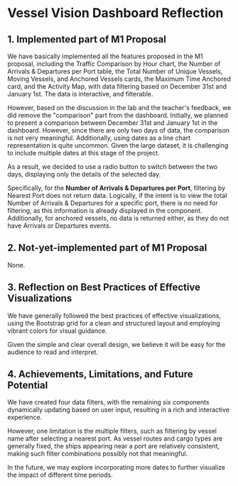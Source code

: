 # Vessel Vision Dashboard Reflection

## **1. Implemented part of M1 Proposal**

We have basically implemented all the features proposed in the M1 proposal, including the Traffic Comparison by Hour chart, the Number of Arrivals & Departures per Port table, the Total Number of Unique Vessels, Moving Vessels, and Anchored Vessels cards, the Maximum Time Anchored card, and the Activity Map, with data filtering based on December 31st and January 1st. The data is interactive, and filterable.

However, based on the discussion in the lab and the teacher's feedback, we did remove the "comparison" part from the dashboard. Initially, we planned to present a comparison between December 31st and January 1st in the dashboard. However, since there are only two days of data, the comparison is not very meaningful. Additionally, using dates as a line chart representation is quite uncommon. Given the large dataset, it is challenging to include multiple dates at this stage of the project. 

As a result, we decided to use a radio button to switch between the two days, displaying only the details of the selected day.

Specifically, for the **Number of Arrivals & Departures per Port**, filtering by Nearest Port does not return data. Logically, if the intent is to view the total Number of Arrivals & Departures for a specific port, there is no need for filtering, as this information is already displayed in the component. Additionally, for anchored vessels, no data is returned either, as they do not have Arrivals or Departures events.

## **2. Not-yet-implemented part of M1 Proposal**

None.

## **3. Reflection on Best Practices of Effective Visualizations**

We have generally followed the best practices of effective visualizations, using the Bootstrap grid for a clean and structured layout and employing vibrant colors for visual guidance. 

Given the simple and clear overall design, we believe it will be easy for the audience to read and interpret.

## **4. Achievements, Limitations, and Future Potential**

We have created four data filters, with the remaining six components dynamically updating based on user input, resulting in a rich and interactive experience. 

However, one limitation is the multiple filters, such as filtering by vessel name after selecting a nearest port. As vessel routes and cargo types are generally fixed, the ships appearing near a port are relatively consistent, making such filter combinations possibly not that meaningful. 

In the future, we may explore incorporating more dates to further visualize the impact of different time periods.
